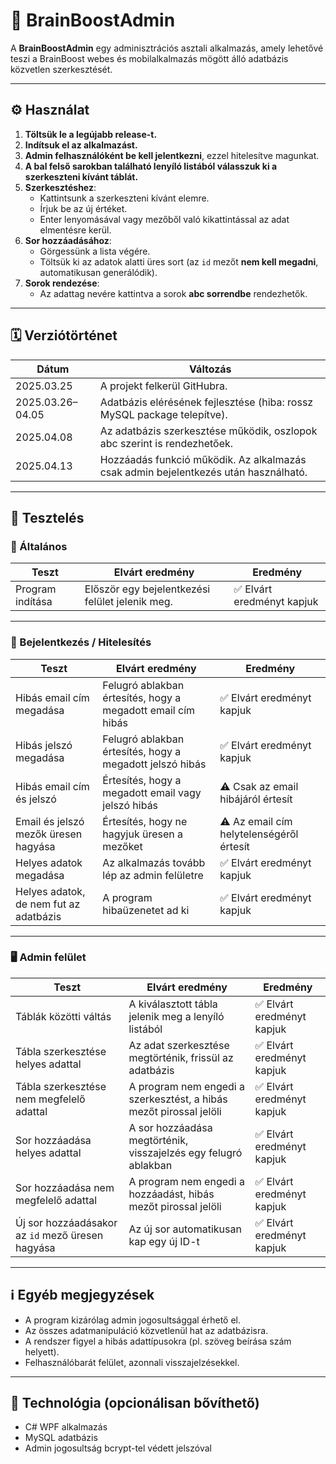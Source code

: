 # 🧠 BrainBoostAdmin

A **BrainBoostAdmin** egy adminisztrációs asztali alkalmazás, amely lehetővé teszi a BrainBoost webes és mobilalkalmazás mögött álló adatbázis közvetlen szerkesztését.

---

## ⚙️ Használat

1. **Töltsük le a legújabb release-t.**
2. **Indítsuk el az alkalmazást.**
3. **Admin felhasználóként be kell jelentkezni**, ezzel hitelesítve magunkat.
4. **A bal felső sarokban található lenyíló listából válasszuk ki a szerkeszteni kívánt táblát.**
5. **Szerkesztéshez**:
   - Kattintsunk a szerkeszteni kívánt elemre.
   - Írjuk be az új értéket.
   - Enter lenyomásával vagy mezőből való kikattintással az adat elmentésre kerül.
6. **Sor hozzáadásához**:
   - Görgessünk a lista végére.
   - Töltsük ki az adatok alatti üres sort (az `id` mezőt **nem kell megadni**, automatikusan generálódik).
7. **Sorok rendezése**:
   - Az adattag nevére kattintva a sorok **abc sorrendbe** rendezhetők.

---

## 🗓️ Verziótörténet

| Dátum           | Változás                                                                 |
|----------------|--------------------------------------------------------------------------|
| 2025.03.25      | A projekt felkerül GitHubra.                                             |
| 2025.03.26–04.05 | Adatbázis elérésének fejlesztése (hiba: rossz MySQL package telepítve). |
| 2025.04.08      | Az adatbázis szerkesztése működik, oszlopok abc szerint is rendezhetőek. |
| 2025.04.13      | Hozzáadás funkció működik. Az alkalmazás csak admin bejelentkezés után használható. |

---

## 🧪 Tesztelés

### 🧾 Általános

| Teszt                                | Elvárt eredmény                                    | Eredmény               |
|-------------------------------------|----------------------------------------------------|------------------------|
| Program indítása                    | Először egy bejelentkezési felület jelenik meg.    | ✅ Elvárt eredményt kapjuk |

---

### 🔐 Bejelentkezés / Hitelesítés

| Teszt                                             | Elvárt eredmény                                                                 | Eredmény                              |
|--------------------------------------------------|----------------------------------------------------------------------------------|----------------------------------------|
| Hibás email cím megadása                         | Felugró ablakban értesítés, hogy a megadott email cím hibás                      | ✅ Elvárt eredményt kapjuk              |
| Hibás jelszó megadása                            | Felugró ablakban értesítés, hogy a megadott jelszó hibás                         | ✅ Elvárt eredményt kapjuk              |
| Hibás email cím és jelszó                        | Értesítés, hogy a megadott email vagy jelszó hibás                               | ⚠️ Csak az email hibájáról értesít     |
| Email és jelszó mezők üresen hagyása             | Értesítés, hogy ne hagyjuk üresen a mezőket                                      | ⚠️ Az email cím helytelenségéről értesít |
| Helyes adatok megadása                           | Az alkalmazás tovább lép az admin felületre                                      | ✅ Elvárt eredményt kapjuk              |
| Helyes adatok, de nem fut az adatbázis           | A program hibaüzenetet ad ki                                                     | ✅ Elvárt eredményt kapjuk              |

---

### 🖥️ Admin felület

| Teszt                                                                 | Elvárt eredmény                                                                 | Eredmény                  |
|----------------------------------------------------------------------|----------------------------------------------------------------------------------|---------------------------|
| Táblák közötti váltás                                                | A kiválasztott tábla jelenik meg a lenyíló listából                             | ✅ Elvárt eredményt kapjuk |
| Tábla szerkesztése helyes adattal                                    | Az adat szerkesztése megtörténik, frissül az adatbázis                          | ✅ Elvárt eredményt kapjuk |
| Tábla szerkesztése nem megfelelő adattal                             | A program nem engedi a szerkesztést, a hibás mezőt pirossal jelöli              | ✅ Elvárt eredményt kapjuk |
| Sor hozzáadása helyes adattal                                        | A sor hozzáadása megtörténik, visszajelzés egy felugró ablakban                 | ✅ Elvárt eredményt kapjuk |
| Sor hozzáadása nem megfelelő adattal                                 | A program nem engedi a hozzáadást, hibás mezőt pirossal jelöli                  | ✅ Elvárt eredményt kapjuk |
| Új sor hozzáadásakor az `id` mező üresen hagyása                     | Az új sor automatikusan kap egy új ID-t                                         | ✅ Elvárt eredményt kapjuk |

---

## ℹ️ Egyéb megjegyzések

- A program kizárólag admin jogosultsággal érhető el.
- Az összes adatmanipuláció közvetlenül hat az adatbázisra.
- A rendszer figyel a hibás adattípusokra (pl. szöveg beírása szám helyett).
- Felhasználóbarát felület, azonnali visszajelzésekkel.

---

## 📌 Technológia (opcionálisan bővíthető)

- C# WPF alkalmazás
- MySQL adatbázis
- Admin jogosultság bcrypt-tel védett jelszóval
